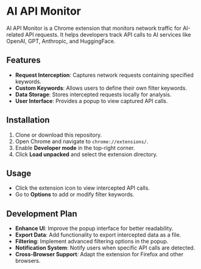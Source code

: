 # AI API Monitor

AI API Monitor is a Chrome extension that monitors network traffic for AI-related API requests. It helps developers track API calls to AI services like OpenAI, GPT, Anthropic, and HuggingFace.

## Features

- **Request Interception**: Captures network requests containing specified keywords.
- **Custom Keywords**: Allows users to define their own filter keywords.
- **Data Storage**: Stores intercepted requests locally for analysis.
- **User Interface**: Provides a popup to view captured API calls.

## Installation

1. Clone or download this repository.
2. Open Chrome and navigate to `chrome://extensions/`.
3. Enable **Developer mode** in the top-right corner.
4. Click **Load unpacked** and select the extension directory.

## Usage

- Click the extension icon to view intercepted API calls.
- Go to **Options** to add or modify filter keywords.

## Development Plan

- **Enhance UI**: Improve the popup interface for better readability.
- **Export Data**: Add functionality to export intercepted data as a file.
- **Filtering**: Implement advanced filtering options in the popup.
- **Notification System**: Notify users when specific API calls are detected.
- **Cross-Browser Support**: Adapt the extension for Firefox and other browsers.
